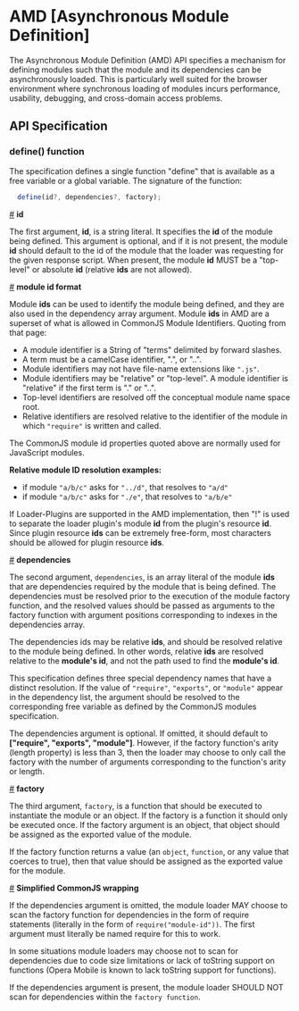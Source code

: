 # AMD [Asynchronous Module Definition]
The Asynchronous Module Definition (AMD) API specifies a mechanism for defining modules such that the module and its dependencies can be asynchronously loaded. This is particularly well suited for the browser environment where synchronous loading of modules incurs performance, usability, debugging, and cross-domain access problems.

## API Specification
### define() function
The specification defines a single function "define" that is available as a free variable or a global variable. The signature of the function:
```js
  define(id?, dependencies?, factory);
```

<a name="id" href="#id">#</a>&nbsp;<b>id</b>

The first argument, <b>id</b>, is a string literal. It specifies the <b>id</b> of the module being defined. This argument is optional, and if it is not present, the module <b>id</b> should default to the id of the module that the loader was requesting for the given response script. When present, the module <b>id</b> MUST be a "top-level" or absolute <b>id</b> (relative <b>ids</b> are not allowed).

<a name="moduleid" href="#moduleid">#</a>&nbsp;<b>module id format</b>

Module <b>ids</b> can be used to identify the module being defined, and they are also used in the dependency array argument. Module <b>ids</b> in AMD are a superset of what is allowed in CommonJS Module Identifiers. Quoting from that page:

- A module identifier is a String of "terms" delimited by forward slashes.
- A term must be a camelCase identifier, ".", or "..".
- Module identifiers may not have file-name extensions like ```".js"```.
- Module identifiers may be "relative" or "top-level". A module identifier is "relative" if the first term is "." or "..".
- Top-level identifiers are resolved off the conceptual module name space root.
- Relative identifiers are resolved relative to the identifier of the module in which ```"require"``` is written and called.

The CommonJS module id properties quoted above are normally used for JavaScript modules.

<b>Relative module ID resolution examples:</b>

- if module ```"a/b/c"``` asks for ```"../d"```, that resolves to ```"a/d"```
- if module ```"a/b/c"``` asks for ```"./e"```, that resolves to ```"a/b/e"```

If Loader-Plugins are supported in the AMD implementation, then "!" is used to separate the loader plugin's module <b>id</b> from the plugin's resource <b>id</b>. Since plugin resource <b>ids</b> can be extremely free-form, most characters should be allowed for plugin resource <b>ids</b>.

<a name="dependencies" href="#dependencies">#</a>&nbsp;<b>dependencies</b>

The second argument, ```dependencies```, is an array literal of the module <b>ids</b> that are dependencies required by the module that is being defined. The dependencies must be resolved prior to the execution of the module factory function, and the resolved values should be passed as arguments to the factory function with argument positions corresponding to indexes in the dependencies array.

The dependencies ids may be relative <b>ids</b>, and should be resolved relative to the module being defined. In other words, relative <b>ids</b> are resolved relative to the <b>module's id</b>, and not the path used to find the <b>module's id</b>.

This specification defines three special dependency names that have a distinct resolution. If the value of ```"require"```, ```"exports"```, or ```"module"``` appear in the dependency list, the argument should be resolved to the corresponding free variable as defined by the CommonJS modules specification.

The dependencies argument is optional. If omitted, it should default to <b>["require", "exports", "module"]</b>. However, if the factory function's arity (length property) is less than 3, then the loader may choose to only call the factory with the number of arguments corresponding to the function's arity or length.

<a name="factory" href="#factory">#</a>&nbsp;<b>factory</b>

The third argument, ```factory```, is a function that should be executed to instantiate the module or an object. If the factory is a function it should only be executed once. If the factory argument is an object, that object should be assigned as the exported value of the module.

If the factory function returns a value (an ```object```, ```function```, or any value that coerces to true), then that value should be assigned as the exported value for the module.

<a name="wrapping" href="#wrapping">#</a>&nbsp;<b>Simplified CommonJS wrapping</b>

If the dependencies argument is omitted, the module loader MAY choose to scan the factory function for dependencies in the form of require statements (literally in the form of ```require("module-id"))```. The first argument must literally be named require for this to work.

In some situations module loaders may choose not to scan for dependencies due to code size limitations or lack of toString support on functions (Opera Mobile is known to lack toString support for functions).

If the dependencies argument is present, the module loader SHOULD NOT scan for dependencies within the ```factory function```.
